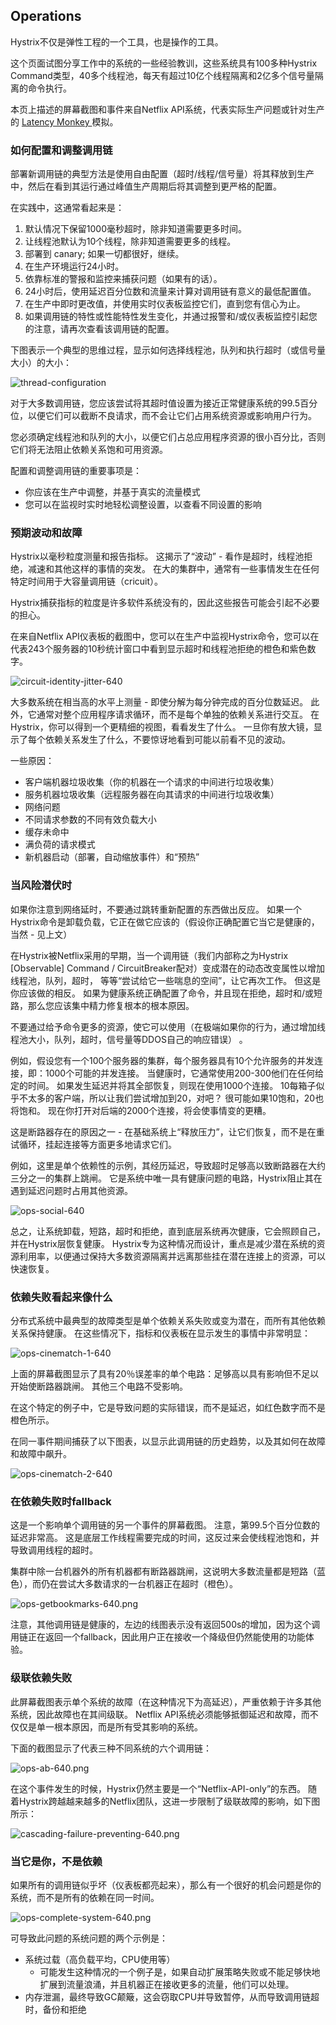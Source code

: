 ## Operations

Hystrix不仅是弹性工程的一个工具，也是操作的工具。

这个页面试图分享工作中的系统的一些经验教训，这些系统具有100多种Hystrix Command类型，40多个线程池，每天有超过10亿个线程隔离和2亿多个信号量隔离的命令执行。

本页上描述的屏幕截图和事件来自Netflix API系统，代表实际生产问题或针对生产的 [ Latency Monkey ](http://techblog.netflix.com/2011/07/netflix-simian-army.html)模拟。

### 如何配置和调整调用链

部署新调用链的典型方法是使用自由配置（超时/线程/信号量）将其释放到生产中，然后在看到其运行通过峰值生产周期后将其调整到更严格的配置。

在实践中，这通常看起来是：
1. 默认情况下保留1000毫秒超时，除非知道需要更多时间。
2. 让线程池默认为10个线程，除非知道需要更多的线程。
3. 部署到 canary; 如果一切都很好，继续。
4. 在生产环境运行24小时。
5. 依靠标准的警报和监控来捕获问题（如果有的话）。
6. 24小时后，使用延迟百分位数和流量来计算对调用链有意义的最低配置值。
7. 在生产中即时更改值，并使用实时仪表板监控它们，直到您有信心为止。
8. 如果调用链的特性或性能特性发生变化，并通过报警和/或仪表板监控引起您的注意，请再次查看该调用链的配置。

下图表示一个典型的思维过程，显示如何选择线程池，队列和执行超时（或信号量大小）的大小：

![thread-configuration](images/thread-configuration-640.png)

对于大多数调用链，您应该尝试将其超时值设置为接近正常健康系统的99.5百分位，以便它们可以截断不良请求，而不会让它们占用系统资源或影响用户行为。

您必须确定线程池和队列的大小，以便它们占总应用程序资源的很小百分比，否则它们将无法阻止依赖关系饱和可用资源。

配置和调整调用链的重要事项是：
* 你应该在生产中调整，并基于真实的流量模式
* 您可以在监视时实时地轻松调整设置，以查看不同设置的影响

### 预期波动和故障
Hystrix以毫秒粒度测量和报告指标。 这揭示了“波动” - 看作是超时，线程池拒绝，减速和其他这样的事情的突发。 在大的集群中，通常有一些事情发生在任何特定时间用于大容量调用链（cricuit）。

Hystrix捕获指标的粒度是许多软件系统没有的，因此这些报告可能会引起不必要的担心。

在来自Netflix API仪表板的截图中，您可以在生产中监视Hystrix命令，您可以在代表243个服务器的10秒统计窗口中看到显示超时和线程池拒绝的橙色和紫色数字。

![circuit-identity-jitter-640](images/circuit-identity-jitter-640.png)

大多数系统在相当高的水平上测量 - 即使分解为每分钟完成的百分位数延迟。 此外，它通常对整个应用程序请求循环，而不是每个单独的依赖关系进行交互。 在Hystrix，你可以得到一个更精细的视图，看看发生了什么。 一旦你有放大镜，显示了每个依赖关系发生了什么，不要惊讶地看到可能以前看不见的波动。

一些原因：

* 客户端机器垃圾收集（你的机器在一个请求的中间进行垃圾收集）
* 服务机器垃圾收集（远程服务器在向其请求的中间进行垃圾收集）
* 网络问题
* 不同请求参数的不同有效负载大小
* 缓存未命中
* 满负荷的请求模式
* 新机器启动（部署，自动缩放事件）和“预热”

### 当风险潜伏时

如果你注意到网络延时，不要通过跳转重新配置的东西做出反应。 如果一个Hystrix命令是卸载负载，它正在做它应该的（假设你正确配置它当它是健康的，当然 - 见上文）

在Hystrix被Netflix采用的早期，当一个调用链（我们内部称之为Hystrix [Observable] Command / CircuitBreaker配对）变成潜在的动态改变属性以增加线程池，队列，超时， 等等“尝试给它一些喘息的空间”，让它再次工作。 但这是你应该做的相反。 如果为健康系统正确配置了命令，并且现在拒绝，超时和/或短路，那么您应该集中精力修复根本的根本原因。

不要通过给予命令更多的资源，使它可以使用（在极端如果你的行为，通过增加线程池大小，队列，超时，信号量等DDOS自己的响应错误） 。

例如，假设您有一个100个服务器的集群，每个服务器具有10个允许服务的并发连接，即：1000个可能的并发连接。 当健康时，它通常使用200-300他们在任何给定的时间。 如果发生延迟并将其全部恢复，则现在使用1000个连接。 10每箱子似乎不太多的客户端，所以让我们尝试增加到20，对吧？ 很可能如果10饱和，20也将饱和。 现在你打开对后端的2000个连接，将会使事情变的更糟。

这是断路器存在的原因之一 - 在基础系统上“释放压力”，让它们恢复，而不是在重试循环，挂起连接等方面更多地请求它们。

例如，这里是单个依赖性的示例，其经历延迟，导致超时足够高以致断路器在大约三分之一的集群上跳闸。 它是系统中唯一具有健康问题的电路，Hystrix阻止其在遇到延迟问题时占用其他资源。

![ops-social-640](images/ops-social-640.png)

总之，让系统卸载，短路，超时和拒绝，直到底层系统再次健康，它会照顾自己，并在Hystrix层恢复健康。 Hystrix专为这种情况而设计，重点是减少潜在系统的资源利用率，以便通过保持大多数资源隔离并远离那些挂在潜在连接上的资源，可以快速恢复。

### 依赖失败看起来像什么

分布式系统中最典型的故障类型是单个依赖关系失败或变为潜在，而所有其他依赖关系保持健康。 在这些情况下，指标和仪表板在显示发生的事情中非常明显：

![ops-cinematch-1-640](images/ops-cinematch-1-640.png)

上面的屏幕截图显示了具有20％误差率的单个电路：足够高以具有影响但不足以开始使断路器跳闸。 其他三个电路不受影响。


在这个特定的例子中，它是导致问题的实际错误，而不是延迟，如红色数字而不是橙色所示。

在同一事件期间捕获了以下图表，以显示此调用链的历史趋势，以及其如何在故障和故障中飙升。

![ops-cinematch-2-640](images/ops-cinematch-2-640.png)

### 在依赖失败时fallback

这是一个影响单个调用链的另一个事件的屏幕截图。 注意，第99.5个百分位数的延迟非常高。 这是底层工作线程需要完成的时间，这反过来会使线程池饱和，并导致调用线程的超时。

集群中除一台机器外的所有机器都有断路器跳闸，这说明大多数流量都是短路（蓝色），而仍在尝试大多数请求的一台机器正在超时（橙色）。

![ops-getbookmarks-640.png](images/ops-getbookmarks-640.png)

注意，其他调用链是健康的，左边的线图表示没有返回500s的增加，因为这个调用链正在返回一个fallback，因此用户正在接收一个降级但仍然能使用的功能体验。

### 级联依赖失败

此屏幕截图表示单个系统的故障（在这种情况下为高延迟），严重依赖于许多其他系统，因此故障也在其间级联。 Netflix API系统必须能够抵御延迟和故障，而不仅仅是单一根本原因，而是所有受其影响的系统。

下面的截图显示了代表三种不同系统的六个调用链：

![ops-ab-640.png](images/ops-ab-640.png)


在这个事件发生的时候，Hystrix仍然主要是一个“Netflix-API-only”的东西。 随着Hystrix跨越越来越多的Netflix团队，这进一步限制了级联故障的影响，如下图所示：

![cascading-failure-preventing-640.png](images/cascading-failure-preventing-640.png)

### 当它是你，不是依赖

如果所有的调用链似乎坏（仪表板都亮起来），那么有一个很好的机会问题是你的系统，而不是所有的依赖在同一时间。

![ops-complete-system-640.png](images/ops-complete-system-640.png)

可导致此问题的系统问题的两个示例是：
* 系统过载（高负载平均，CPU使用等）
	* 可能发生这种情况的一个例子是，如果自动扩展策略失败或不能足够快地扩展到流量浪涌，并且机器正在接收更多的流量，他们可以处理。
* 内存泄漏，最终导致GC颠簸，这会窃取CPU并导致暂停，从而导致调用链超时，备份和拒绝